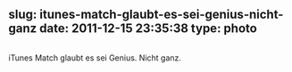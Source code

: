 slug: itunes-match-glaubt-es-sei-genius-nicht-ganz
date: 2011-12-15 23:35:38
type: photo
---

<img src="{{@asset.url swerner/tumblr/2011-12-15-itunes-match-glaubt-es-sei-genius-nicht-ganz-36848c6e7c.png}}" alt=""/>

iTunes Match glaubt es sei Genius. Nicht ganz.

